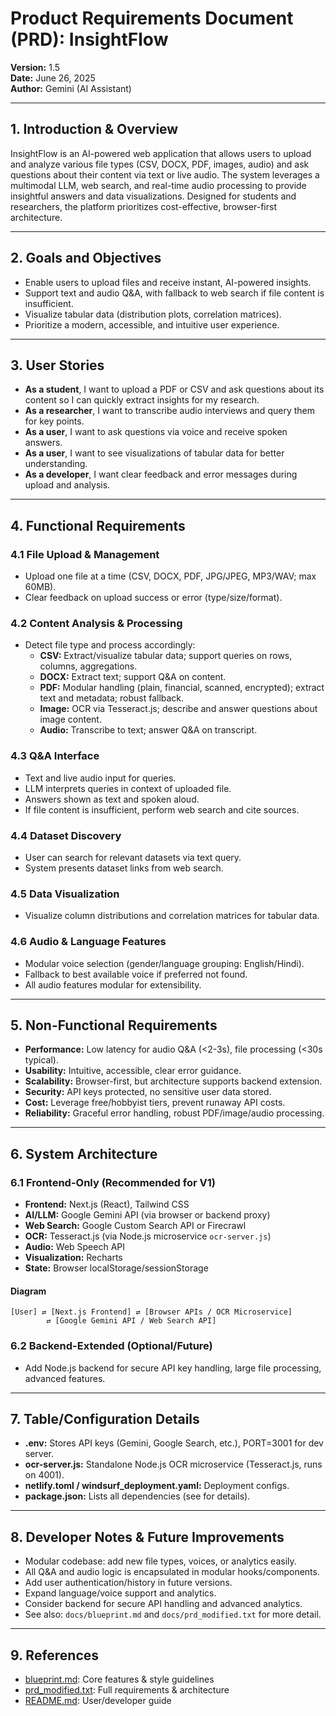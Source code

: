# Product Requirements Document (PRD): InsightFlow

**Version:** 1.5  
**Date:** June 26, 2025  
**Author:** Gemini (AI Assistant)

---

## 1. Introduction & Overview
InsightFlow is an AI-powered web application that allows users to upload and analyze various file types (CSV, DOCX, PDF, images, audio) and ask questions about their content via text or live audio. The system leverages a multimodal LLM, web search, and real-time audio processing to provide insightful answers and data visualizations. Designed for students and researchers, the platform prioritizes cost-effective, browser-first architecture.

---

## 2. Goals and Objectives
- Enable users to upload files and receive instant, AI-powered insights.
- Support text and audio Q&A, with fallback to web search if file content is insufficient.
- Visualize tabular data (distribution plots, correlation matrices).
- Prioritize a modern, accessible, and intuitive user experience.

---

## 3. User Stories
- **As a student**, I want to upload a PDF or CSV and ask questions about its content so I can quickly extract insights for my research.
- **As a researcher**, I want to transcribe audio interviews and query them for key points.
- **As a user**, I want to ask questions via voice and receive spoken answers.
- **As a user**, I want to see visualizations of tabular data for better understanding.
- **As a developer**, I want clear feedback and error messages during upload and analysis.

---

## 4. Functional Requirements
### 4.1 File Upload & Management
- Upload one file at a time (CSV, DOCX, PDF, JPG/JPEG, MP3/WAV; max 60MB).
- Clear feedback on upload success or error (type/size/format).

### 4.2 Content Analysis & Processing
- Detect file type and process accordingly:
  - **CSV:** Extract/visualize tabular data; support queries on rows, columns, aggregations.
  - **DOCX:** Extract text; support Q&A on content.
  - **PDF:** Modular handling (plain, financial, scanned, encrypted); extract text and metadata; robust fallback.
  - **Image:** OCR via Tesseract.js; describe and answer questions about image content.
  - **Audio:** Transcribe to text; answer Q&A on transcript.

### 4.3 Q&A Interface
- Text and live audio input for queries.
- LLM interprets queries in context of uploaded file.
- Answers shown as text and spoken aloud.
- If file content is insufficient, perform web search and cite sources.

### 4.4 Dataset Discovery
- User can search for relevant datasets via text query.
- System presents dataset links from web search.

### 4.5 Data Visualization
- Visualize column distributions and correlation matrices for tabular data.

### 4.6 Audio & Language Features
- Modular voice selection (gender/language grouping: English/Hindi).
- Fallback to best available voice if preferred not found.
- All audio features modular for extensibility.

---

## 5. Non-Functional Requirements
- **Performance:** Low latency for audio Q&A (<2-3s), file processing (<30s typical).
- **Usability:** Intuitive, accessible, clear error guidance.
- **Scalability:** Browser-first, but architecture supports backend extension.
- **Security:** API keys protected, no sensitive user data stored.
- **Cost:** Leverage free/hobbyist tiers, prevent runaway API costs.
- **Reliability:** Graceful error handling, robust PDF/image/audio processing.

---

## 6. System Architecture

### 6.1 Frontend-Only (Recommended for V1)
- **Frontend:** Next.js (React), Tailwind CSS
- **AI/LLM:** Google Gemini API (via browser or backend proxy)
- **Web Search:** Google Custom Search API or Firecrawl
- **OCR:** Tesseract.js (via Node.js microservice `ocr-server.js`)
- **Audio:** Web Speech API
- **Visualization:** Recharts
- **State:** Browser localStorage/sessionStorage

#### Diagram
```
[User] ⇄ [Next.js Frontend] ⇄ [Browser APIs / OCR Microservice]
        ⇄ [Google Gemini API / Web Search API]
```

### 6.2 Backend-Extended (Optional/Future)
- Add Node.js backend for secure API key handling, large file processing, advanced features.

---

## 7. Table/Configuration Details
- **.env:** Stores API keys (Gemini, Google Search, etc.), PORT=3001 for dev server.
- **ocr-server.js:** Standalone Node.js OCR microservice (Tesseract.js, runs on 4001).
- **netlify.toml / windsurf_deployment.yaml:** Deployment configs.
- **package.json:** Lists all dependencies (see for details).

---

## 8. Developer Notes & Future Improvements
- Modular codebase: add new file types, voices, or analytics easily.
- All Q&A and audio logic is encapsulated in modular hooks/components.
- Add user authentication/history in future versions.
- Expand language/voice support and analytics.
- Consider backend for secure API handling and advanced analytics.
- See also: `docs/blueprint.md` and `docs/prd_modified.txt` for more detail.

---

## 9. References
- [blueprint.md](docs/blueprint.md): Core features & style guidelines
- [prd_modified.txt](docs/prd_modified.txt): Full requirements & architecture
- [README.md](README.md): User/developer guide
